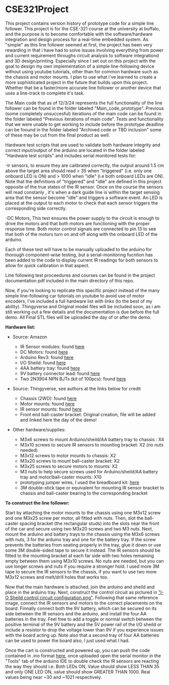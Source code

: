 # CSE321Project
This project contains version history of prototype code for a simple line follower. This project is for the CSE-321 course at the university at buffalo, and the purpose is to become comfortable with the software/hardware integration and design process for a real-time embedded system. As "simple" as this line follower seemed at first, the project has been very rewarding in that i have had to solve issues involving everything from power and current requirement throughs circuit analysis to software integrationd and 3D design/printing. Especially since I set out on this project with the goal to design my own implementation of a simple line-following device without using youtube tutorials, other than for common hardware such as the chassis and motor mounts. I plan to use what i've learned to create a more sophisticated project in the future that builds upon this project. Whether that be a faster/more accurate line follower or another device that uses a line-track to complete it's task. 

The Main code that as of 12/3/24 represents the full functionality of the line follower can be found in the folder labeled "Main_code_prototype". Previous (some completely unsuccesful) iterations of the main code can be found in the folder labeled "Previous iterations of main code". Tests and functionality that we were unable to get working to include before the prototype deadline can be foound in the folder labeled "Archived code or TBD inclusion" some of these may be cut from the final product as well.

Hardware test scripts that are used to validate both hardware integrity and correct input/output of the arduino are located in the folder labeled "Hardware test scripts" and includes serial monitored tests for:

-Ir sensors, to ensure they are calibrated correctly, the output around 1.5 cm above the target area should read < 35 when "triggered" (i.e. only one onboard LED is ON) and > 1000 when "idle" (i.e both onboard LEDs are ON). Note that the definitions of "triggered" and "idle" are defined in this project opposite of the true states of the IR sensor. Once on the course the sensors will read constanly , it's when a dark guide line is within the target sensing area that the sensor become "idle" and triggers a software event. An LED is placed at the output to each motor to check that each sensor triggers the corresponding side correctly.

-DC Motors, This test ensures the power supply to the circuit is enough to drive the motors and that both motors are functioning with the proper response time. Both motor control signals are connected to pin 13 to see that both of the motors turn on and off along with the onboard LED of the arduino.

Each of these test will have to be manually uploaded to the arduino for thorough component-wise testing, but a serial-monitoring fucntion has been added to the code to display current IR readings for both sensors to allow for quick calibration in that aspect.

Line following test proceedures and courses can be found in the project documentation pdf included in the main directory of this repo.

Now, if you're looking to replicate this specific project instead of the many simple line-following car tutorials on youtube to avoid use of motor encoders, I've included a full hardware list with links (to the best of my ability). Thingyverse and Original model files will be included soon, as i am still working out a few details and the documentation is due before the full demo. All Final STL files will be uploaded the day of or after the demo. 

**Hardware list:**
* Source: Amazon
  * IR Sensor modules: found [here](https://www.amazon.com/Gikfun-avoidance-Reflective-Photoelectric-Intensity/dp/B07FJLMLVZ?crid=2MP0NGZESJYB7&dib=eyJ2IjoiMSJ9.raM2Y1UKY-5UVlEH5onhoROUgwLmRMTlWFu3t-YIT8v5YnczhHPG_zfTi4C8beL3GYn1ahGIIWl74H0HInrwSqSjzLAWo7gXbiswPwGLApno_GS17SQjUiSD3LlvwL4RhSKHc4eENLuXe57LU0OJgRAf48sAF6zqo5zVzHUf9lzfp8pedT1MjiYfD5zVg925zLbJzMhrxtcZALm5PqXainnXr2XCsX6VqWcdTdXltlcPNPYrK8wQpF81qb2BJJ1S2Jq4Qq5P4kaldORUO7ckCeYWAIRHCpg-6KyGYqYPJ7A.qVDg1r0O4CmZXA_1DxGzWhPixGHbFJ-12q2mYhPWOnY&dib_tag=se&keywords=IR+sensor+modules&qid=1733261672&s=industrial&sprefix=ir+sensor+modules%2Cindustrial%2C73&sr=1-6)
  * DC Motors: found [here](https://www.amazon.com/AEDIKO-Motor-Gearbox-Shaft-200RPM/dp/B099Z85573/?_encoding=UTF8&pd_rd_w=G6JPY&content-id=amzn1.sym.25176ef5-509a-4446-bbde-9770a3f18b65%3Aamzn1.symc.abfa8731-fff2-4177-9d31-bf48857c2263&pf_rd_p=25176ef5-509a-4446-bbde-9770a3f18b65&pf_rd_r=JCBE5JS2649CFVPX5W84&pd_rd_wg=CFJf9&pd_rd_r=e47e82da-9283-4612-bf92-5b61a42f9e04&ref_=pd_hp_d_btf_ci_mcx_mr_ca_id_hp_d)
  * Arduino Rev3: found [here](https://www.amazon.com/Arduino-A000066-ARDUINO-UNO-R3/dp/B008GRTSV6?crid=35JK65MSNDYTQ&dib=eyJ2IjoiMSJ9.EP1e3hJTqCDPxSPSdzKsYfMXUktq8xgEbcPrB1QpS3VhnZG5eudwvsegtvpf1bp4jRtwqyz59Jvp4YYmEdUapyby9kPDGIOiveXG-4iYJr64HuJR21thM3bzqKb6dArbrv0eaWqku3fdi9K9x-qkCQl9OBQyJ2Qg9vd5vF96cEiNWUu_MLb-hF7UtTkxXtJk2FjKmRiHcnB_uHusdU-uJwo_SCRrBY1-Rp_33OCgw4s.Stxi3UVLx8t085-7Kdys7aUrQToZq2VxJM3tChRUh5k&dib_tag=se&keywords=arduino+uno+rev3&qid=1733261613&sprefix=arduino+uno+rev3%2Caps%2C95&sr=8-1)
  * I/O Sheild: found [here](https://www.amazon.com/HiLetgo-Prototype-Expansion-Breadboard-ProtoShield/dp/B00HHYBWPO?crid=3I7NZ6Z144KWU&dib=eyJ2IjoiMSJ9.yyECcm7xu3PpPfzlmS7RJTLA5sJbS83TNz-F6zZg9i1lS1lgiMvrQNj-cCRuvpY8ch3b9mv1G-Vog-nteQE40f3WuClulWfGhGAfz_I_l6F1O0Kjm3J08xQDy_wUzrppatJ3ajsYlZcmdKi1AZTJY-N6vqa_rGuS-ji0_8S6i1m8T6PjkYq3emlkaC_7A3L_NLLjPJNUz4yhh91lp6FSNS-jCGXxc0H9hzOoKfJN1tQ.P9763b5ejf_DlXxsbTItyhULRlpRrsAVWQw0NuLQdGo&dib_tag=se&keywords=i%2Fo+shield+arduino+uno&qid=1733261578&sprefix=i%2Fo+shield+arduino+uno%2Caps%2C87&sr=8-12)
  * 4AA battery tray: found [here](https://www.amazon.com/LAMPVPATH-Battery-Holder-Leads-Wires/dp/B07T7MTRZX?crid=1803D7QTREO0E&dib=eyJ2IjoiMSJ9.Zz6pqEfl9XSL-KSVGcCvTGHLoBzpEza7MgDy9u93CJgn6HnSyKSSU1BU09Y3OkTea6CT18JAdIUEsrX2T8_dUa315fnNDtvhU6MyDiUcwXwZKtPCpa7HYYzuLMopGVUUFhq6Yh2bSaSdwAyeph-2HVwgrG-zaTW454-AWsku1oeVrWMvwtQgg_FqGu_GAc-99zWR0uMrKd3an5us031DAffvmIdbfYsXTBCnGvAwRmM.-dKx3S7XwYxDmqLDvyus3Or_xMDL_HceL-Ra6NQ5TGM&dib_tag=se&keywords=aa+battery+holder&qid=1733261510&sprefix=AA+battery%2Caps%2C106&sr=8-8)
  * 9V battery connector lead: found [here](https://www.amazon.com/Battery-Connector-Plastic-Experiment-Equipment/dp/B08SL9X2YC?crid=1Q72845Z7YFAT&dib=eyJ2IjoiMSJ9.cPyl9XTIX6B9MfgCRRpDEpovk1l6bcfM9_wB6FWs1rCeLN395Nt4Afeqy2cmhuAqIfvN1sP1TD4zWiTlBMXommHSdc-7oZZv5cgMWkXo_MWXrVBU-_laZPPEmEPovtGa1RoMnLWgbYz-7nqgziirV6n_I-Rmxoow8UeV2FcncGfOVO4hKC0PYQ5CLJiVAsTqQ3BhFtkttVS4dVUnlp3936nBtMdim2QHCvDQSGk8X7ditIC2LGia7w86NB5hqH_RkKvKiBkV5hDelM0Ixk7LyTIJtDZedzttNFbZWSlSyqI.kjY_ZE2wNv_CuO2LvqeVp25Mm0RqmkH4xEDd-PoeM_g&dib_tag=se&keywords=9v+battery+connector&qid=1733261374&s=electronics&sprefix=9V+%2Celectronics%2C95&sr=1-3)
  * Two 2N3904 NPN BJTs (kit of 100pcs): found [here](https://www.amazon.com/HiLetgo-100pcs-General-Purpose-Transistor/dp/B07X5RXSX1?crid=3PCZYU9NI8E68&dib=eyJ2IjoiMSJ9.XzT5U-iPHrrbU8cQqX-I_ZG0p8F_sA_zfpKo4r3iw-My08dMwdsXkKiYJnEWd632ZfOuZtArIerQhI9VH-vZSXe4AGsHmuKwgbZalC54bDroczL4eIXdyq1vn3v9xWgu9qXhpE7qLFiaTldJZj96Gxvvisjly7XxBPoSkApPQs24Wwe3_qlLffz-AdclmyjqTZRNxoR5MdWwy00UD34wV00XfSsWdIUTOoFwBpaKnLshGzQSNLPOua_z3YD9JNWeKl4GjYJP35L4x1hDL8Zf2hgB4Zu1Vb0CaZlojzdYCjY.fZL72fnYlY1qmmPzs9NTI5x2qGiiJfFT21yjY1DYHwA&dib_tag=se&keywords=2N3904&qid=1733263371&s=industrial&sprefix=2n3904%2Cindustrial%2C84&sr=1-8) 

* Source: Thingyverse, see authors at the links below for credit
  * Chassis (2WD): found [here](https://www.thingiverse.com/thing:3949099)
  * Motor mounts: found [here](https://www.thingiverse.com/thing:750963)
  * IR sensor mounts: found [here](https://www.thingiverse.com/thing:6750892)
  * Front end ball-caster bracket: Original creation, file will be added and linked here the day of the demo! 
  
* Other hardware/supplies:
  * M3x6 screws to mount Arduino/sheild/AA battery tray to chassis : X4
  * M3x10 screws to secure IR sensors to mounting bracket: X2 (no nuts needed)
  * M3x12 screws to motor mounts to chassis: X2
  * M3x20 screws to mount ball-caster bracket: X2
  * M3x25 screws to secure motors to mounts: X2 
  * M3 nuts to help secure screws used for Arduino/sheild/AA battery tray and motor/ball-caster mounts: X10
  * prototyping jumper wires, I used the breadboard kit: [here](https://www.amazon.com/REXQualis-Electronics-tie-Points-Breadboard-Potentiometer/dp/B073ZC68QG/?_encoding=UTF8&pd_rd_w=G6JPY&content-id=amzn1.sym.25176ef5-509a-4446-bbde-9770a3f18b65%3Aamzn1.symc.abfa8731-fff2-4177-9d31-bf48857c2263&pf_rd_p=25176ef5-509a-4446-bbde-9770a3f18b65&pf_rd_r=JCBE5JS2649CFVPX5W84&pd_rd_wg=CFJf9&pd_rd_r=e47e82da-9283-4612-bf92-5b61a42f9e04&ref_=pd_hp_d_btf_ci_mcx_mr_ca_id_hp_d)
  * 3M double-stick tape or equivalent for mounting IR sensor bracket to chassis and ball-caster bearing to the corresponding bracket

**To construct the line follower:**
  
   Start by attaching the motor mounts to the chassis using one M3x12 screw and one M3x25 screw per motor, all fitted with nuts. Then, slot the ball-caster spacing bracket (the rectangular studs) into the slots near the front of the car and secure using two M3x20 screws and two M3 nuts. Next, mount the arduino and battery trays to the chassis using the M3x6 screws with nuts, 3 for the arduino tray and one for the battery tray. If the screw prevents the batteries from seating properly in the tray, glue it down or use some 3M double-sided tape to secure it instead. The IR sensors should be fitted to the mounting bracket at each far side with two holes remaining empty between them using M3x10 screws. No nuts are needed, but you can use longer screws and nuts if you require a stronger hold. I used more 3M tape to secure the IR sensors to the chassis, if you want to use two more M3x12 screws and melt/drill holes that works too. 
   
   Now that the main hardware is attached, join the arduino and sheild and place in the arduino tray. Next, construct the control circuit as pictured in ["I-O Sheild control circuit configuration.png"](Demos_and_Documentation). Following that same reference image, connect the IR sensors and motors to the correct placements on the board. Finnally connect both the 9V battery, which can be secured on its side between the IR sensors and the arduino, and install the four AA batteries in the tray. Feel free to add a toggle or normal switch between the positive terminal of the 9V battery and the 5V power rail of the I/O sheild or include a resistor to drop the voltage lower than 9V if you experience issues with the board acting up. Note also that a second tray of four AA batteries can be used to power the board also, I just used what I had. 

   Once the cart is constructed and powered up, you can push the code contained in .ino format [here](Main_code_prototype), once uploaded open the serial monitor in the "Tools" tab of the arduino IDE to double check the IR sensors are reacting the way they should i.e. Both LEDs ON, Value should show LESS THAN 35 and only ONE LED ON, value should show GREATER THAN 1000. Real values being near ~30 and ~1021 respectively.
